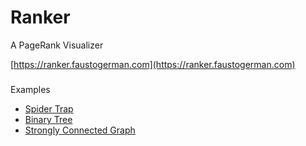 # Ranker
A PageRank Visualizer

[https://ranker.faustogerman.com](https://ranker.faustogerman.com)
###
 Examples
 - [Spider Trap](https://ranker.faustogerman.com/?graph=A:A,B,C,D,F,H;M:A,C,K,D;P:O,A,B,R;E:H;H:E,G;G:H;B:F)
 - [Binary Tree](hhttps://ranker.faustogerman.com/?graph=A:B,C;B:D,E;C:F,G;D:H,I;E:J,K;F:L,M;G:N,O)
- [Strongly Connected Graph](hhttps://ranker.faustogerman.com/?graph=A:B;B:C,A;C:B)
